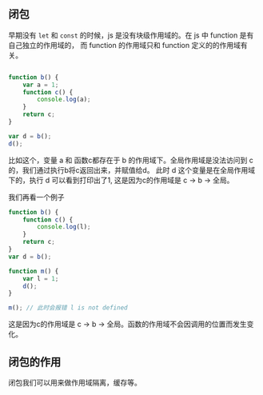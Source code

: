 ## 闭包

早期没有 `let` 和 `const` 的时候，js 是没有块级作用域的。在 js 中 function 是有自己独立的作用域的，
而 function 的作用域只和 function 定义的的作用域有关。

```javascript

function b() {
    var a = 1;
    function c() {
        console.log(a);
    }
    return c;
}

var d = b();
d();

```

比如这个，变量 a 和 函数c都存在于 b 的作用域下。全局作用域是没法访问到 c 的，我们通过执行b将c返回出来，并赋值给d。
此时 d 这个变量是在全局作用域下的，执行 d 可以看到打印出了1, 这是因为c的作用域是 c -> b -> 全局。

我们再看一个例子

```javascript
function b() {
    function c() {
        console.log(l);
    }
    return c;
}
var d = b();

function m() {
    var l = 1;
    d();
}

m(); // 此时会报错 l is not defined

```

这是因为c的作用域是 c -> b -> 全局。函数的作用域不会因调用的位置而发生变化。


## 闭包的作用

闭包我们可以用来做作用域隔离，缓存等。